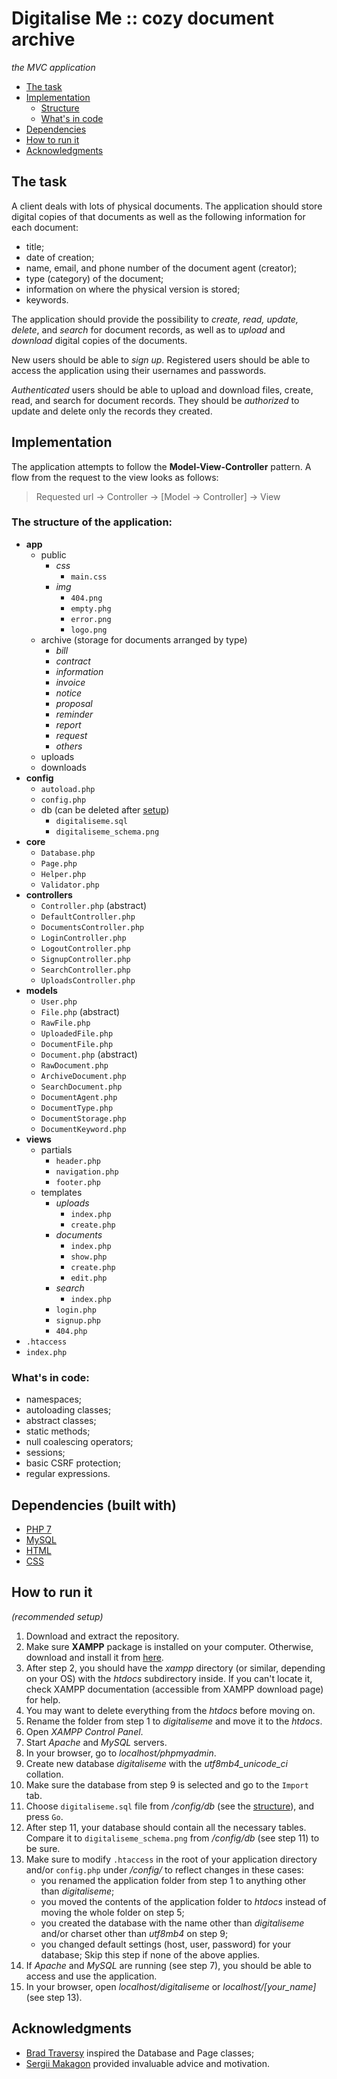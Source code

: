 # Digitalise Me :: cozy document archive
*the MVC application*

- [The task](#the-task)
- [Implementation](#implementation)
    - [Structure](#the-structure-of-the-application)
    - [What's in code](#whats-in-code)
- [Dependencies](#dependencies)
- [How to run it](#how-to-run-it)
- [Acknowledgments](#acknowledgments)

## The task

A client deals with lots of physical documents. The application should store
digital copies of that documents as well as the following information for
each document:

- title;
- date of creation;
- name, email, and phone number of the document agent (creator);
- type (category) of the document;
- information on where the physical version is stored;
- keywords.

The application should provide the possibility to *create, read, update,
delete*, and *search* for document records, as well as to *upload* and *download*
digital copies of the documents.

New users should be able to *sign up*. Registered users should be able to
access the application using their usernames and passwords.

*Authenticated* users should be able to upload and download files, create, read,
and search for document records. They should be *authorized* to update and
delete only the records they created.

## Implementation

The application attempts to follow the **Model-View-Controller** pattern.
A flow from the request to the view looks as follows:

> Requested url -> Controller -> [Model -> Controller] -> View

### The structure of the application:

- **app**
    - public
        - *css*
            - `main.css`
        - *img*
            - `404.png`
            - `empty.phg`
            - `error.png`
            - `logo.png`
    - archive (storage for documents arranged by type)
        - *bill*
        - *contract*
        - *information*
        - *invoice*
        - *notice*
        - *proposal*
        - *reminder*
        - *report*
        - *request*
        - *others*
    - uploads
    - downloads
- **config**
    - `autoload.php`
    - `config.php`
    - db (can be deleted after [setup](#how-to-run-it))
        - `digitaliseme.sql`
        - `digitaliseme_schema.png`
- **core**
    - `Database.php`
    - `Page.php`
    - `Helper.php`
    - `Validator.php`
- **controllers**
    - `Controller.php` (abstract)
    - `DefaultController.php`
    - `DocumentsController.php`
    - `LoginController.php`
    - `LogoutController.php`
    - `SignupController.php`
    - `SearchController.php`
    - `UploadsController.php`
- **models**
    - `User.php`
    - `File.php` (abstract)
    - `RawFile.php`
    - `UploadedFile.php`
    - `DocumentFile.php`
    - `Document.php` (abstract)
    - `RawDocument.php`
    - `ArchiveDocument.php`
    - `SearchDocument.php`
    - `DocumentAgent.php`
    - `DocumentType.php`
    - `DocumentStorage.php`
    - `DocumentKeyword.php`
- **views**
    - partials
        - `header.php`
        - `navigation.php`
        - `footer.php`
    - templates
        - *uploads*
            - `index.php`
            - `create.php`
        - *documents*
            - `index.php`
            - `show.php`
            - `create.php`
            - `edit.php`
        - *search*
            - `index.php`
        - `login.php`
        - `signup.php`
        - `404.php`
- `.htaccess`
- `index.php`

### What's in code:

- namespaces;
- autoloading classes;
- abstract classes;
- static methods;
- null coalescing operators;
- sessions;
- basic CSRF protection;
- regular expressions.

## Dependencies (built with)

- [PHP 7](https://www.php.net/)
- [MySQL](https://www.mysql.com/)
- [HTML](https://www.w3.org/html/)
- [CSS](https://www.w3.org/Style/CSS/)

## How to run it
*(recommended setup)*

 1. Download and extract the repository.
 2. Make sure **XAMPP** package is installed on your computer. Otherwise,
    download and install it from [here](https://www.apachefriends.org/download.html).
 3. After step 2, you should have the *xampp* directory (or similar, depending
    on your OS) with the *htdocs* subdirectory inside. If you can't locate it,
    check XAMPP documentation (accessible from XAMPP download page) for help.
 4. You may want to delete everything from the *htdocs* before moving on.
 5. Rename the folder from step 1 to *digitaliseme* and move it to the *htdocs*.
 6. Open *XAMPP Control Panel*.
 7. Start *Apache* and *MySQL* servers.
 8. In your browser, go to *localhost/phpmyadmin*.
 9. Create new database *digitaliseme* with the *utf8mb4_unicode_ci* collation.
10. Make sure the database from step 9 is selected and go to the `Import` tab.
11. Choose `digitaliseme.sql` file from */config/db*
    (see the [structure](#the-structure-of-the-application)), and press `Go`.
12. After step 11, your database should contain all the necessary tables.
    Compare it to `digitaliseme_schema.png` from */config/db* (see step 11)
    to be sure.
13. Make sure to modify `.htaccess` in the root of your application directory
    and/or `config.php` under */config/* to reflect changes in these cases:
    - you renamed the application folder from step 1 to anything other than
      *digitaliseme*;
    - you moved the contents of the application folder to *htdocs* instead
      of moving the whole folder on step 5;
    - you created the database with the name other than *digitaliseme* and/or
      charset other than *utf8mb4* on step 9;
    - you changed default settings (host, user, password) for your database;
    Skip this step if none of the above applies.
14. If *Apache* and *MySQL* are running (see step 7), you should be able to
    access and use the application.
15. In your browser, open *localhost/digitaliseme* or *localhost/[your_name]*
    (see step 13).

## Acknowledgments

- [Brad Traversy](https://github.com/bradtraversy) inspired the Database and Page classes;
- [Sergii Makagon](https://github.com/smakagon) provided invaluable advice and motivation.